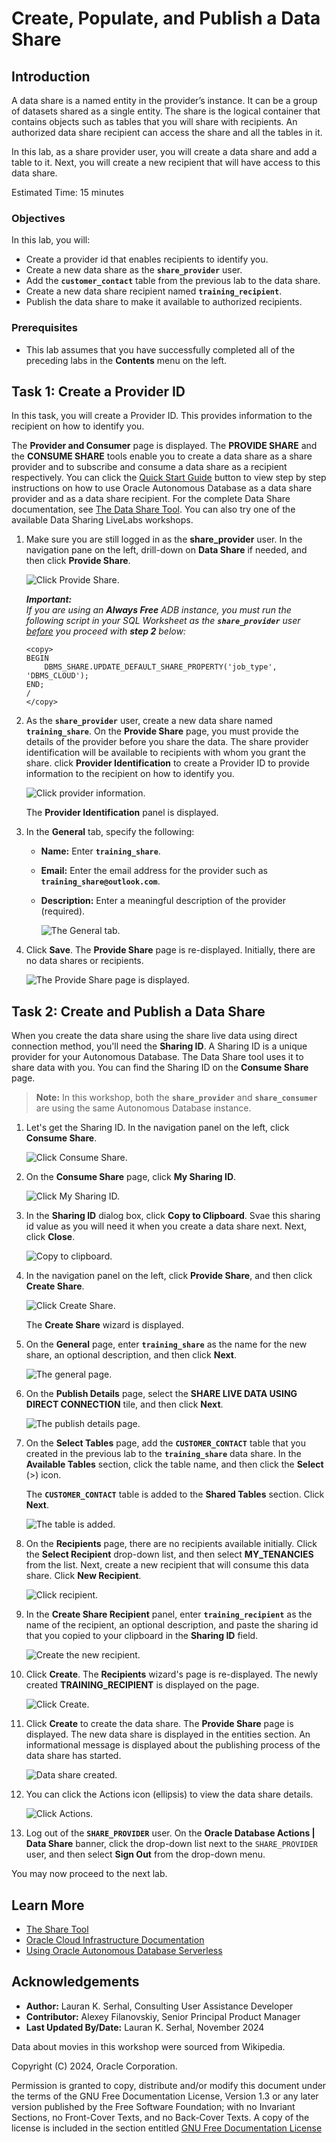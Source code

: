 # Create, Populate, and Publish a Data Share

## Introduction

A data share is a named entity in the provider’s instance. It can be a group of datasets shared as a single entity. The share is the logical container that contains objects such as tables that you will share with recipients. An authorized data share recipient can  access the share and all the tables in it.

In this lab, as a share provider user, you will create a data share and add a table to it. Next, you will create a new recipient that will have access to this data share.

Estimated Time: 15 minutes

### Objectives

In this lab, you will:

* Create a provider id that enables recipients to identify you.
* Create a new data share as the **`share_provider`** user.
* Add the **`customer_contact`** table from the previous lab to the data share.
* Create a new data share recipient named **`training_recipient`**.
* Publish the data share to make it available to authorized recipients.

### Prerequisites

* This lab assumes that you have successfully completed all of the preceding labs in the **Contents** menu on the left.

## Task 1: Create a Provider ID

In this task, you will create a Provider ID. This provides information to the recipient on how to identify you.

The **Provider and Consumer** page is displayed. The **PROVIDE SHARE** and the **CONSUME SHARE** tools enable you to create a data share as a share provider and to subscribe and consume a data share as a recipient respectively. You can click the [Quick Start Guide](https://docs.oracle.com/en/database/oracle/sql-developer-web/sdwfd/index.html) button to view step by step instructions on how to use Oracle Autonomous Database as a data share provider and as a data share recipient. For the complete Data Share documentation, see [The Data Share Tool](https://docs.oracle.com/en/cloud/paas/autonomous-database/adbsa/adp-data-share-tool.html#GUID-7EECE78B-336D-4853-BFC3-E78A7B8398DB). You can also try one of the available Data Sharing LiveLabs workshops.

1. Make sure you are still logged in as the **share_provider** user. In the navigation pane on the left, drill-down on **Data Share** if needed, and then click **Provide Share**.

   ![Click Provide Share.](./images/click-provide-share.png " ")

    _**Important:**_    
    _If you are using an **Always Free** ADB instance, you must run the following script in your SQL Worksheet as the **`share_provider`** user <u>before</u> you proceed with **step 2** below:_

    ```
    <copy>
    BEGIN
        DBMS_SHARE.UPDATE_DEFAULT_SHARE_PROPERTY('job_type', 'DBMS_CLOUD');
    END;
    /
    </copy>
    ```

2. As the **`share_provider`** user, create a new data share named **`training_share`**. On the **Provide Share** page, you must provide the details of the provider before you share the data. The share provider identification will be available to recipients with whom you grant the share. click **Provider Identification** to create a Provider ID to provide information to the recipient on how to identify you.

    ![Click provider information.](./images/click-provider-identification.png " ")

    The **Provider Identification** panel is displayed.

3. In the **General** tab, specify the following:

    * **Name:** Enter **`training_share`**.
    * **Email:** Enter the email address for the provider such as **`training_share@outlook.com`**.
    * **Description:** Enter a meaningful description of the provider (required).

        ![The General tab.](./images/general-tab.png " ")

4. Click **Save**. The **Provide Share** page is re-displayed. Initially, there are no data shares or recipients.

    ![The Provide Share page is displayed.](./images/provide-share-page-redisplayed.png " ")

## Task 2: Create and Publish a Data Share

When you create the data share using the share live data using direct connection method, you'll need the **Sharing ID**. A Sharing ID is a unique provider for your Autonomous Database. The Data Share tool uses it to share data with you. You can find the Sharing ID on the **Consume Share** page.

>**Note:** In this workshop, both the **`share_provider`** and **`share_consumer`** are using the same Autonomous Database instance.

1. Let's get the Sharing ID. In the navigation panel on the left, click **Consume Share**.

    ![Click Consume Share.](./images/click-consume-share.png " ")

2. On the **Consume Share** page, click **My Sharing ID**.

    ![Click My Sharing ID.](./images/click-my-sharing-id.png " ")

3. In the **Sharing ID** dialog box, click **Copy to Clipboard**. Svae this sharing id value as you will need it when you create a data share next. Next, click **Close**.

    ![Copy to clipboard.](./images/copy-to-clipboard.png " ")

4. In the navigation panel on the left, click **Provide Share**, and then click **Create Share**. 

    ![Click Create Share.](./images/click-create-share.png " ")

    The **Create Share** wizard is displayed.

5. On the **General** page, enter **`training_share`** as the name for the new share, an optional description, and then click **Next**.

    ![The general page.](./images/wizard-general.png " ")

6. On the **Publish Details** page, select the **SHARE LIVE DATA USING DIRECT CONNECTION** tile, and then click **Next**.

    ![The publish details page.](./images/wizard-publish-details.png " ")

7. On the **Select Tables** page, add the **`CUSTOMER_CONTACT`** table that you created in the previous lab to the **`training_share`** data share. In the **Available Tables** section, click the table name, and then click the **Select** (>) icon.

    The **`CUSTOMER_CONTACT`** table is added to the **Shared Tables** section. Click **Next**.

    ![The table is added.](images/table-added.png " ")

8. On the **Recipients** page, there are no recipients available initially. Click the **Select Recipient** drop-down list, and then select **MY_TENANCIES** from the list. Next, create a new recipient that will consume this data share. Click **New Recipient**.

    ![Click recipient.](images/click-recipient.png " ")

9. In the **Create Share Recipient** panel, enter **`training_recipient`** as the name of the recipient, an optional description, and paste the sharing id that you copied to your clipboard in the **Sharing ID** field.

    ![Create the new recipient.](images/create-new-recipient.png " ")

10. Click **Create**. The **Recipients** wizard's page is re-displayed. The newly created **TRAINING_RECIPIENT** is displayed on the page.

    ![Click Create.](images/recipient-wizard-page.png " ")

11. Click **Create** to create the data share. The **Provide Share** page is displayed. The new data share is displayed in the entities section. An informational message is displayed about the publishing process of the data share has started.

    ![Data share created.](images/data-share-created.png " ")

12. You can click the Actions icon (ellipsis) to view the data share details.

    ![Click Actions.](images/click-actions.png " ")

13. Log out of the **`SHARE_PROVIDER`** user. On the **Oracle Database Actions | Data Share** banner, click the drop-down list next to the `SHARE_PROVIDER` user, and then select **Sign Out** from the drop-down menu.

You may now proceed to the next lab.

## Learn More

* [The Share Tool](https://docs.oracle.com/en/cloud/paas/autonomous-database/adbsa/adp-data-share-tool.html#GUID-7EECE78B-336D-4853-BFC3-E78A7B8398DB)
* [Oracle Cloud Infrastructure Documentation](https://docs.cloud.oracle.com/en-us/iaas/Content/GSG/Concepts/baremetalintro.htm)
* [Using Oracle Autonomous Database Serverless](https://docs.oracle.com/en/cloud/paas/autonomous-database/adbsa/index.html)

## Acknowledgements

* **Author:** Lauran K. Serhal, Consulting User Assistance Developer
* **Contributor:** Alexey Filanovskiy, Senior Principal Product Manager
* **Last Updated By/Date:** Lauran K. Serhal, November 2024

Data about movies in this workshop were sourced from Wikipedia.

Copyright (C) 2024, Oracle Corporation.

Permission is granted to copy, distribute and/or modify this document
under the terms of the GNU Free Documentation License, Version 1.3
or any later version published by the Free Software Foundation;
with no Invariant Sections, no Front-Cover Texts, and no Back-Cover Texts.
A copy of the license is included in the section entitled [GNU Free Documentation License](https://oracle-livelabs.github.io/adb/shared/adb-15-minutes/introduction/files/gnu-free-documentation-license.txt)
